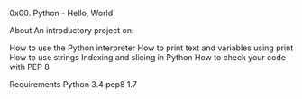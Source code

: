 0x00. Python - Hello, World

About An introductory project on:

How to use the Python interpreter How to print text and variables using print How to use strings Indexing and slicing in Python How to check your code with PEP 8

Requirements Python 3.4 pep8 1.7

